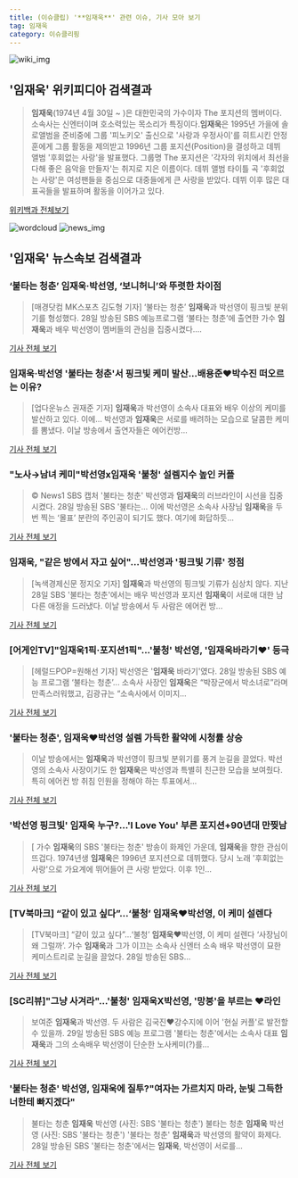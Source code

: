 ```yaml
---
title: (이슈클립) '**임재욱**' 관련 이슈, 기사 모아 보기
tag: 임재욱
category: 이슈클리핑
---
```

![wiki_img](https://user-images.githubusercontent.com/42597476/44503234-41136a80-a6d0-11e8-9071-6fc6418eafe4.png)
## **'**임재욱**'** 위키피디아 검색결과
>**임재욱**(1974년 4월 30일 ~ )은 대한민국의 가수이자 The 포지션의 멤버이다. 소속사는 신엔터이며 호소력있는 목소리가 특징이다.**임재욱**은 1995년 가을에 솔로앨범을 준비중에 그룹 '피노키오' 출신으로 '사랑과 우정사이'를 히트시킨 안정훈에게 그룹 활동을 제의받고 1996년 그룹 포지션(Position)을 결성하고 데뷔 앨범 '후회없는 사랑'을 발표했다. 그룹명 The 포지션은 '각자의 위치에서 최선을 다해 좋은 음악을 만들자'는 취지로 지은 이름이다. 데뷔 앨범 타이틀 곡 '후회없는 사랑'은 여성팬들을 중심으로 대중들에게 큰 사랑을 받았다. 데뷔 이후 많은 대표곡들을 발표하며 활동을 이어가고 있다.

<a href="https://ko.wikipedia.org/wiki/임재욱" target="_blank">위키백과 전체보기</a>

![wordcloud](https://s3.ap-northeast-2.amazonaws.com/lyrics101-wordcloud/2018-08-29-1535506309.png)
![news_img](https://user-images.githubusercontent.com/42597476/44507050-1206f400-a6e4-11e8-8d98-7ffbfebb353f.png)
## **'**임재욱**'** 뉴스속보 검색결과
### ‘불타는 청춘’ **임재욱**·박선영, ‘보니허니’와 뚜렷한 차이점

>[매경닷컴 MK스포츠 김도형 기자] ‘불타는 청춘’ **임재욱**과 박선영이 핑크빛 분위기를 형성했다. 28일 방송된 SBS 예능프로그램 ‘불타는 청춘’에 출연한 가수 **임재욱**과 배우 박선영이 멤버들의 관심을 집중시켰다....

<a href="http://sports.mk.co.kr/view.php?year=2018&no=542455" target="_blank">기사 전체 보기</a>

### **임재욱**·박선영 '불타는 청춘'서 핑크빛 케미 발산...배용준♥박수진 떠오르는 이유?

>[업다운뉴스 권재준 기자] **임재욱**과 박선영이 소속사 대표와 배우 이상의 케미를 발산하고 있다. 이에... 박선영과 **임재욱**은 서로를 배려하는 모습으로 달콤한 케미를 뽐냈다. 이날 방송에서 출연자들은 에어컨방...

<a href="http://www.updownnews.co.kr/news/articleView.html?idxno=96280" target="_blank">기사 전체 보기</a>

### "노사→남녀 케미"박선영x**임재욱** '불청' 설렘지수 높인 커플

>© News1 SBS 캡처 '불타는 청춘' 박선영과 **임재욱**의 러브라인이 시선을 집중시켰다. 28일 방송된 SBS '불타는... 이에 박선영은 소속사 사장님 **임재욱**을 두 번 찍는 ‘몰표’ 분란의 주인공이 되기도 했다. 여기에 화답하듯...

<a href="http://news1.kr/articles/?3411208" target="_blank">기사 전체 보기</a>

### **임재욱**, "같은 방에서 자고 싶어"…박선영과 '핑크빛 기류' 정점

>[녹색경제신문 정지오 기자] **임재욱**과 박선영의 핑크빛 기류가 심상치 않다. 지난 28일 SBS '불타는 청춘'에서는 배우 박선영과 포지션 **임재욱**이 서로애 대한 남다른 애정을 드러냈다. 이날 방송에서 두 사람은 에어컨 방...

<a href="http://www.greened.kr/news/articleView.html?idxno=73340" target="_blank">기사 전체 보기</a>

### [어게인TV]"**임재욱**1픽·포지션1픽"...'불청' 박선영, '**임재욱**바라기♥' 등극

>[헤럴드POP=원해선 기자] 박선영은 '**임재욱** 바라기'였다. 28일 방송된 SBS 예능 프로그램 ‘불타는 청춘’... 소속사 사장인 **임재욱**은 “박장군에서 박소녀로”라며 만족스러워했고, 김광규는 “소속사에서 이미지...

<a href="http://biz.heraldcorp.com/view.php?ud=201808290024544303428_1" target="_blank">기사 전체 보기</a>

### '불타는 청춘', **임재욱**♥박선영 설렘 가득한 활약에 시청률 상승

>이날 방송에서는 **임재욱**과 박선영이 핑크빛 분위기를 풍겨 눈길을 끌었다. 박선영의 소속사 사장이기도 한 **임재욱**은 박선영과 특별히 친근한 모습을 보여줬다. 특히 에어컨 방 취침 인원을 정해야 하는 투표에서...

<a href="http://tvdaily.asiae.co.kr/read.php3?aid=15354952941389188019" target="_blank">기사 전체 보기</a>

### '박선영 핑크빛' **임재욱** 누구?…'I Love You' 부른 포지션+90년대 만찢남

>[ 가수 **임재욱**의 SBS '불타는 청춘' 방송이 화제인 가운데, **임재욱**을 향한 관심이 뜨겁다. 1974년생 **임재욱**은 1996년 포지션으로 데뷔했다. 당시 노래 '후회없는 사랑'으로 가요계에 뛰어들어 큰 사랑 받았다. 이후 1인...

<a href="http://www.mydaily.co.kr/new_yk/html/read.php?newsid=201808290957228413&ext=na" target="_blank">기사 전체 보기</a>

### [TV북마크] “같이 있고 싶다”…‘불청’ **임재욱**♥박선영, 이 케미 설렌다

>[TV북마크] “같이 있고 싶다”…‘불청’ **임재욱**♥박선영, 이 케미 설렌다 ‘사장님이 왜 그럴까’. 가수 **임재욱**과 그가 이끄는 소속사 신엔터 소속 배우 박선영이 묘한 케미스트리로 눈길을 끌었다. 28일 방송된 SBS...

<a href="http://sports.donga.com/3/all/20180829/91727413/2" target="_blank">기사 전체 보기</a>

### [SC리뷰]"그냥 사겨라"…'불청' **임재욱**X박선영, '망붕'을 부르는 ♥라인

>보여준 **임재욱**과 박선영. 두 사람은 김국진♥강수지에 이어 '현실 커플'로 발전할 수 있을까. 29일 방송된 SBS 예능 프로그램 '불타는 청춘'에서는 소속사 대표 **임재욱**과 그의 소속배우 박선영이 단순한 노사케미(?)를...

<a href="http://sports.chosun.com/news/ntype.htm?id=201808300100267530020406&servicedate=20180829" target="_blank">기사 전체 보기</a>

### '불타는 청춘' 박선영, **임재욱**에 질투?"여자는 가르치지 마라, 눈빛 그득한 너한테 빠지겠다"

>불타는 청춘 **임재욱** 박선영 (사진: SBS '불타는 청춘') 불타는 청춘 **임재욱** 박선영 (사진: SBS '불타는 청춘') '불타는 청춘' **임재욱**과 박선영의 활약이 화제다. 28일 방송된 SBS '불타는 청춘'에서는 **임재욱**, 박선영이 서로를...

<a href="http://www.dtnews24.com/news/articleView.html?idxno=523912" target="_blank">기사 전체 보기</a>


